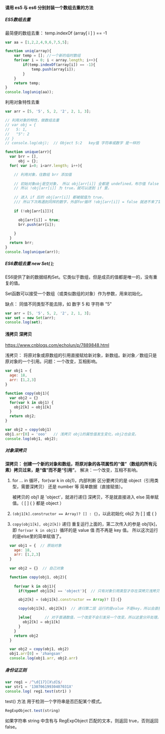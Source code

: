 #### 请用 es5 与 es6 分别封装一个数组去重的方法

##### ES5数组去重

最简便的数组去重：  temp.indexOf (array[ i ] ) == -1

```js
var aa = [1,2,2,4,9,6,7,5,5];

function uniq(array){
    var temp = []; //一个新的临时数组
    for(var i = 0; i < array.length; i++){
        if(temp.indexOf(array[i]) == -1){
            temp.push(array[i]);
        }
    }
    return temp;
}
console.log(uniq(aa));
```

利用对象特性去重

```js
var arr = [5, '5', 5, 2, '2', 2, 1, 3];

// 利用对象的特性，做数组去重
// var obj = {
//   5: 1,
//   "5": 2
// }
// console.log(obj);  // Object 5:2   key值 字符串或数字 是一样的

function unique(arr){
  var brr = [],
      obj = {};
  for( var i=0; i<arr.length; i++){

    // 利用对象，往数组 brr 添加值
    
    // 初始对象obj是空对象， 所以 obj[arr[i]] 全都是 undefined，布尔值 false
    // 所以 !obj[arr[i]] 为 true，就可以进到 if 里。
    
    // 进入 if 后的 obj[arr[i]] 都被赋值为 true，
    /// 所以下次再遇到同样的数字，外部for循环 !obj[arr[i]] = false 就进不来了第二次if语句了。
    
    if (!obj[arr[i]]){

      obj[arr[i]] = true;
      brr.push(arr[i]);
    
    }
  }
  return brr;
}
console.log(unique(arr));
```

##### ES6数组去重 new Set( );

ES6提供了新的数据结构Set。它类似于数组，但是成员的值都是唯一的，没有重复的值。

Set函数可以接受一个数组（或类似数组的对象）作为参数，用来初始化。

缺点： 同值不同类型不能去除，如 数字 5 和 字符串 "5"

```js
var arr = [5, '5', 5, 2, '2', 2, 1, 3];
var set = new Set(arr);
console.log(set);
```

#### 浅拷贝 深拷贝

https://www.cnblogs.com/echolun/p/7889848.html

浅拷贝： 将原对象或原数组的引用直接赋给新对象，新数组。新对象／数组只是原对象的一个引用。问题：一个改变，互相影响。

```js
var obj1 = {
  age: 18,
  arr: [1,2,3]
}

function copy(obj1){
  var obj2 = {}
  for(var k in obj1) {
    obj2[k] = obj1[k]
  }
  return obj2;
}

var obj2 = copy(obj1)
obj1.arr[0] = 'ooo'   // 浅拷贝 obj1的属性值发生变化，obj2也会变。
console.log(obj1, obj2);
```

##### 对象深拷贝

**深拷贝： 创建一个新的对象和数组，将原对象的各项属性的“值”（数组的所有元素）拷贝过来，是“值”而不是“引用”**。 解决：一个改变，互相不影响。

1. for ... in 循环，for(var k in obj1)，内部判断 区分要拷贝的是 object（引用类型，需要深拷贝） 还是 number 等 简单数据（直接赋值）。

   被拷贝的 obj1 是 'object'，就进行递归 深拷贝，不是就直接进入 else  简单赋值。（ [ ] { } 都是 object ） 

2. `(obj1[k].constructor == Array)? [] : {}`，以此初始化 obj2 为 [ ] 或 { }

3. `copy(obj1[k], obj2[k])`   递归 重复运行上面的，第二次传入的参是 obj1[k]，即 `for(var k in obj1) `循环的是 value 值 而不再是 key 值。 所以这次运行的是else里的简单赋值了。

```js
  var obj1 = {  // 原始对象
    age: 18,
    arr: [1,2,3]
  }
  
  var obj2 = {}  // 自己对象

  function copy(obj1, obj2){
    
    for(var k in obj1){
      if(typeof obj1[k] == 'object'){  // 只有对象引用类型才存在深拷贝浅拷贝

      obj2[k] = (obj1[k].constructor == Array)? []:{}

      copy(obj1[k], obj2[k])  // 递归第二层 运行的是value 不是key，所以会直接运行 else 部分，实现属性逐个拷贝。

      }else{      // 对于普通数值，一个改变不会引发另一个改变。所以这里分开处理。
        obj2[k] = obj1[k]   
      }
    }
    return obj2
  }

  var obj2 = copy(obj1, obj2)
  obj1.arr[0] = 'zhangsan'
  console.log(obj1.arr, obj2.arr)
```



##### 身份证正则

```js
var reg1 = /^\d{17}[X\d]$/
var str1 = '13070619930407031X'
console.log( reg1.test(str1) )
```

test() 方法 用于检测一个字符串是否匹配某个模式。

```js
RegExpObject.test(string)
```

如果字符串 string 中含有与 RegExpObject 匹配的文本，则返回 true，否则返回 false。